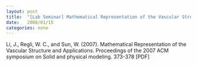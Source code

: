 ```yaml
---
layout: post
title:  "[Lab Seminar] Mathematical Representation of the Vascular Structure and Applications"
date:   2008/01/15
categories: none
---
```




Li, J., Regli, W. C., and Sun, W. (2007). Mathematical Representation of the Vascular Structure and Applications. Proceedings of the 2007 ACM symposium on Solid and physical modeling. 373-378 [PDF]







 

